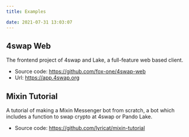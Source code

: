 ```yaml
---
title: Examples

date: 2021-07-31 13:03:07
---
```


## 4swap Web

The frontend project of 4swap and Lake, a full-feature web based client.

- Source code: https://github.com/fox-one/4swap-web
- Url: https://app.4swap.org


## Mixin Tutorial

A tutorial of making a Mixin Messenger bot from scratch, a bot which includes a function to swap crypto at 4swap or Pando Lake.

- Source code: https://github.com/lyricat/mixin-tutorial

